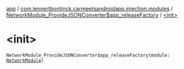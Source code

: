 [app](../../index.md) / [com.lennertbontinck.carmeetsandroidapp.injection.modules](../index.md) / [NetworkModule_ProvideJSONConverter$app_releaseFactory](index.md) / [&lt;init&gt;](./-init-.md)

# &lt;init&gt;

`NetworkModule_ProvideJSONConverter$app_releaseFactory(module: `[`NetworkModule`](../-network-module/index.md)`)`